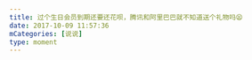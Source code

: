 ```yaml
---
title: 过个生日会员到期还要还花呗，腾讯和阿里巴巴就不知道送个礼物吗😫
date: 2017-10-09 11:57:36
mCategories: [说说]
type: moment
---
```


